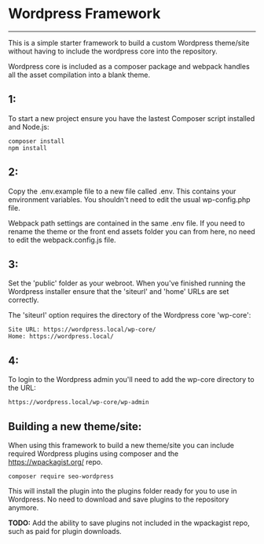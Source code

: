 # Wordpress Framework
---

This is a simple starter framework to build a custom Wordpress theme/site without having to include the wordpress core into the repository.

Wordpress core is included as a composer package and webpack handles all the asset compilation into a blank theme.


## 1:
To start a new project ensure you have the lastest Composer script installed and Node.js:

```
composer install
npm install
```

## 2:

Copy the .env.example file to a new file called .env. This contains your environment variables. You shouldn't need to edit the usual wp-config.php file.

Webpack path settings are contained in the same .env file. If you need to rename the theme or the front end assets folder you can from here, no need to edit the webpack.config.js file.


## 3:

Set the 'public' folder as your webroot. When you've finished running the Wordpress installer ensure that the 'siteurl' and 'home' URLs are set correctly.

The 'siteurl' option requires the directory of the Wordpress core 'wp-core':

	Site URL: https://wordpress.local/wp-core/
	Home: https://wordpress.local/


## 4:

To login to the Wordpress admin you'll need to add the wp-core directory to the URL:

	https://wordpress.local/wp-core/wp-admin


## Building a new theme/site:

When using this framework to build a new theme/site you can include required Wordpress plugins using composer and the https://wpackagist.org/ repo.

	composer require seo-wordpress

This will install the plugin into the plugins folder ready for you to use in Wordpress. No need to download and save plugins to the repository anymore.

__TODO:__ Add the ability to save plugins not included in the wpackagist repo, such as paid for plugin downloads.
